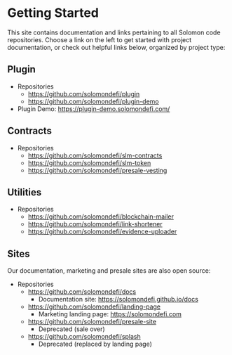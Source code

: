 # Getting Started

This site contains documentation and links pertaining to all Solomon code repositories. Choose a link on the left to get started with
project documentation, or check out helpful links below, organized by project type:

## Plugin
- Repositories
  - https://github.com/solomondefi/plugin
  - https://github.com/solomondefi/plugin-demo
- Plugin Demo: https://plugin-demo.solomondefi.com/

## Contracts
- Repositories
  - https://github.com/solomondefi/slm-contracts
  - https://github.com/solomondefi/slm-token
  - https://github.com/solomondefi/presale-vesting

## Utilities
- Repositories
  - https://github.com/solomondefi/blockchain-mailer
  - https://github.com/solomondefi/link-shortener
  - https://github.com/solomondefi/evidence-uploader

## Sites

Our documentation, marketing and presale sites are also open source:

- Repositories
  - https://github.com/solomondefi/docs
    - Documentation site: https://solomondefi.github.io/docs
  - https://github.com/solomondefi/landing-page
    - Marketing landing page: https://solomondefi.com
  - https://github.com/solomondefi/presale-site
    - Deprecated (sale over)
  - https://github.com/solomondefi/splash
    - Deprecated (replaced by landing page)